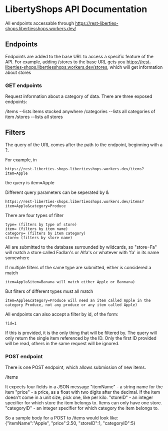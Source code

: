# LibertyShops API Documentation

All endpoints accessable through https://rest-liberties-shops.libertiesshops.workers.dev/

## Endpoints

Endpoints are added to the base URL to access a specific feature of the API. For example, adding /stores to the base URL gets you https://rest-liberties-shops.libertiesshops.workers.dev/stores, which will get information about stores

### GET endpoints

Request information about a category of data. There are three exposed endpoints:

/items --lists items stocked anywhere
/categories --lists all categories of item
/stores --lists all stores

## Filters

The query of the URL comes after the path to the endpoint, beginning with a ?.

For example, in
```
https://rest-liberties-shops.libertiesshops.workers.dev/items?item=Apple
```
the query is item=Apple

Different query parameters can be seperated by &
```
https://rest-liberties-shops.libertiesshops.workers.dev/items?item=Apple&category=Produce
```
There are four types of filter
```
type= (filters by type of store)
item= (filters by item name)
category= (filters by item category)
store= (filters by store name)
```

All are submitted to the database surrounded by wildcards, so "store=Fa" will match a store called Fadlan's or Alfa's or whatever with 'fa' in its name somewhere

If multiple filters of the same type are submitted, either is considered a match
```
item=Apple&item=Banana will match either Apple or Bannana)
```

But filters of different types must all match 

```
item=Apple&category=Produce will need an item called Apple in the category Produce, not any produce or any item called Apple)
```

All endpoints can also accept a filter by id, of the form:
```
?id=1
```
If this is provided, it is the only thing that will be filtered by. The query will only return the single item referenced by the ID. Only the first ID provided will be read, others in the same request will be ignored.

### POST endpoint

There is one POST endpoint, which allows submission of new items.

/items

It expects four fields in a JSON message
"itemName" - a string name for the item
"price" - a price, as a float with two digits after the decimal. If the item doesn't come in a unit size, pick one, like per kilo.
"storeID" - an integer specifier for which store the item belongs to. Items can only have one store.
"categoryID" - an integer specifier for which category the item belongs to.

So a sample body for a POST to /items would look like: 
{"itemName":"Apple", "price":2.50, "storeID":1, "categoryID":5}
